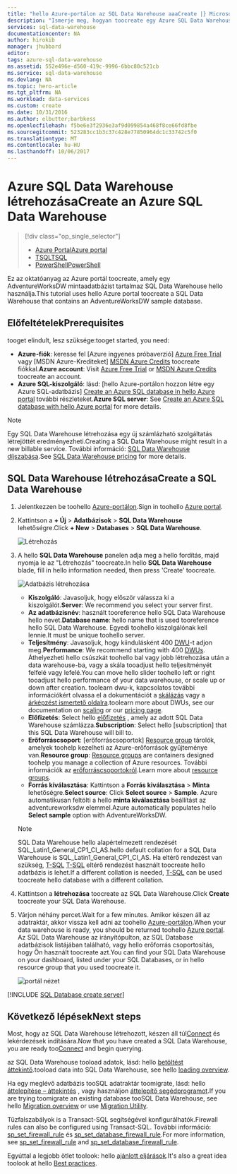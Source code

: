 ```yaml
---
title: "hello Azure-portálon az SQL Data Warehouse aaaCreate |} Microsoft Docs"
description: "Ismerje meg, hogyan toocreate egy Azure SQL Data Warehouse a hello Azure-portálon"
services: sql-data-warehouse
documentationcenter: NA
author: hirokib
manager: jhubbard
editor: 
tags: azure-sql-data-warehouse
ms.assetid: 552e496e-d560-419c-9996-6bbc80c521cb
ms.service: sql-data-warehouse
ms.devlang: NA
ms.topic: hero-article
ms.tgt_pltfrm: NA
ms.workload: data-services
ms.custom: create
ms.date: 10/31/2016
ms.author: elbutter;barbkess
ms.openlocfilehash: f5be6e3f2936e3af9d099854a468f8ce66fd8fbe
ms.sourcegitcommit: 523283cc1b3c37c428e77850964dc1c33742c5f0
ms.translationtype: MT
ms.contentlocale: hu-HU
ms.lasthandoff: 10/06/2017
---
```

# <a name="create-an-azure-sql-data-warehouse"></a><span data-ttu-id="2cd9f-103">Azure SQL Data Warehouse létrehozása</span><span class="sxs-lookup"><span data-stu-id="2cd9f-103">Create an Azure SQL Data Warehouse</span></span>
> [!div class="op_single_selector"]
> * [<span data-ttu-id="2cd9f-104">Azure Portal</span><span class="sxs-lookup"><span data-stu-id="2cd9f-104">Azure portal</span></span>](sql-data-warehouse-get-started-provision.md)
> * [<span data-ttu-id="2cd9f-105">TSQL</span><span class="sxs-lookup"><span data-stu-id="2cd9f-105">TSQL</span></span>](sql-data-warehouse-get-started-create-database-tsql.md)
> * [<span data-ttu-id="2cd9f-106">PowerShell</span><span class="sxs-lookup"><span data-stu-id="2cd9f-106">PowerShell</span></span>](sql-data-warehouse-get-started-provision-powershell.md)
>
>

<span data-ttu-id="2cd9f-107">Ez az oktatóanyag az Azure portál toocreate, amely egy AdventureWorksDW mintaadatbázist tartalmaz SQL Data Warehouse hello használja.</span><span class="sxs-lookup"><span data-stu-id="2cd9f-107">This tutorial uses hello Azure portal toocreate a SQL Data Warehouse that contains an AdventureWorksDW sample database.</span></span>

## <a name="prerequisites"></a><span data-ttu-id="2cd9f-108">Előfeltételek</span><span class="sxs-lookup"><span data-stu-id="2cd9f-108">Prerequisites</span></span>
<span data-ttu-id="2cd9f-109">tooget elindult, lesz szüksége:</span><span class="sxs-lookup"><span data-stu-id="2cd9f-109">tooget started, you need:</span></span>

* <span data-ttu-id="2cd9f-110">**Azure-fiók**: keresse fel [Azure ingyenes próbaverzió] [ Azure Free Trial] vagy [MSDN Azure-Krediteket] [ MSDN Azure Credits] toocreate fiókkal.</span><span class="sxs-lookup"><span data-stu-id="2cd9f-110">**Azure account**: Visit [Azure Free Trial][Azure Free Trial] or [MSDN Azure Credits][MSDN Azure Credits] toocreate an account.</span></span>
* <span data-ttu-id="2cd9f-111">**Azure SQL-kiszolgáló**: lásd: [hello Azure-portálon hozzon létre egy Azure SQL-adatbázis] [ Create an Azure SQL database in hello Azure portal] további részleteket.</span><span class="sxs-lookup"><span data-stu-id="2cd9f-111">**Azure SQL server**:  See [Create an Azure SQL database with hello Azure portal][Create an Azure SQL database in hello Azure portal] for more details.</span></span>

> [!NOTE]
> <span data-ttu-id="2cd9f-112">Egy SQL Data Warehouse létrehozása egy új számlázható szolgáltatás létrejöttét eredményezheti.</span><span class="sxs-lookup"><span data-stu-id="2cd9f-112">Creating a SQL Data Warehouse might result in a new billable service.</span></span>  <span data-ttu-id="2cd9f-113">További információ: [SQL Data Warehouse díjszabása][SQL Data Warehouse pricing].</span><span class="sxs-lookup"><span data-stu-id="2cd9f-113">See [SQL Data Warehouse pricing][SQL Data Warehouse pricing] for more details.</span></span>
>
>

## <a name="create-a-sql-data-warehouse"></a><span data-ttu-id="2cd9f-114">SQL Data Warehouse létrehozása</span><span class="sxs-lookup"><span data-stu-id="2cd9f-114">Create a SQL Data Warehouse</span></span>
1. <span data-ttu-id="2cd9f-115">Jelentkezzen be toohello [Azure-portálon](https://portal.azure.com).</span><span class="sxs-lookup"><span data-stu-id="2cd9f-115">Sign in toohello [Azure portal](https://portal.azure.com).</span></span>
2. <span data-ttu-id="2cd9f-116">Kattintson a **+ Új** > **Adatbázisok** > **SQL Data Warehouse** lehetőségre.</span><span class="sxs-lookup"><span data-stu-id="2cd9f-116">Click **+ New** > **Databases** > **SQL Data Warehouse**.</span></span>

    ![Létrehozás](./media/sql-data-warehouse-get-started-provision/create-sample.gif)
3. <span data-ttu-id="2cd9f-118">A hello **SQL Data Warehouse** panelen adja meg a hello fordítás, majd nyomja le az "Létrehozás" toocreate.</span><span class="sxs-lookup"><span data-stu-id="2cd9f-118">In hello **SQL Data Warehouse** blade, fill in hello information needed, then press 'Create' toocreate.</span></span>

    ![Adatbázis létrehozása](./media/sql-data-warehouse-get-started-provision/create-database.png)

   * <span data-ttu-id="2cd9f-120">**Kiszolgáló**: Javasoljuk, hogy először válassza ki a kiszolgálót.</span><span class="sxs-lookup"><span data-stu-id="2cd9f-120">**Server**: We recommend you select your server first.</span></span>  
   * <span data-ttu-id="2cd9f-121">**Az adatbázisnév**: használt tooreference hello SQL Data Warehouse hello nevet.</span><span class="sxs-lookup"><span data-stu-id="2cd9f-121">**Database name**: hello name that is used tooreference hello SQL Data Warehouse.</span></span>  <span data-ttu-id="2cd9f-122">Egyedi toohello kiszolgálónak kell lennie.</span><span class="sxs-lookup"><span data-stu-id="2cd9f-122">It must be unique toohello server.</span></span>
   * <span data-ttu-id="2cd9f-123">**Teljesítmény**: Javasoljuk, hogy kiindulásként 400 [DWU][DWU]-t adjon meg.</span><span class="sxs-lookup"><span data-stu-id="2cd9f-123">**Performance**: We recommend starting with 400 [DWUs][DWU].</span></span> <span data-ttu-id="2cd9f-124">Áthelyezheti hello csúszkát toohello bal vagy jobb létrehozása után a data warehouse-ba, vagy a skála tooadjust hello teljesítményét felfelé vagy lefelé.</span><span class="sxs-lookup"><span data-stu-id="2cd9f-124">You can move hello slider toohello left or right tooadjust hello performance of your data warehouse, or scale up or down after creation.</span></span>  <span data-ttu-id="2cd9f-125">toolearn dwu-k, kapcsolatos további információkért olvassa el a dokumentációt a [skálázás](sql-data-warehouse-manage-compute-overview.md) vagy a [árképzést ismertető oldalra][SQL Data Warehouse pricing].</span><span class="sxs-lookup"><span data-stu-id="2cd9f-125">toolearn more about DWUs, see our documentation on [scaling](sql-data-warehouse-manage-compute-overview.md) or our [pricing page][SQL Data Warehouse pricing].</span></span>
   * <span data-ttu-id="2cd9f-126">**Előfizetés**: Select hello [előfizetés] , amely az adott SQL Data Warehouse számlázza.</span><span class="sxs-lookup"><span data-stu-id="2cd9f-126">**Subscription**: Select hello [subscription] that this SQL Data Warehouse will bill to.</span></span>
   * <span data-ttu-id="2cd9f-127">**Erőforráscsoport**: [erőforráscsoportok] [ Resource group] tárolók, amelyek toohelp kezelheti az Azure-erőforrások gyűjteménye van.</span><span class="sxs-lookup"><span data-stu-id="2cd9f-127">**Resource group**: [Resource groups][Resource group] are containers designed toohelp you manage a collection of Azure resources.</span></span> <span data-ttu-id="2cd9f-128">További információk az [erőforráscsoportokról](../azure-resource-manager/resource-group-overview.md).</span><span class="sxs-lookup"><span data-stu-id="2cd9f-128">Learn more about [resource groups](../azure-resource-manager/resource-group-overview.md).</span></span>
   * <span data-ttu-id="2cd9f-129">**Forrás kiválasztása**: Kattintson a **Forrás kiválasztása** > **Minta** lehetőségre.</span><span class="sxs-lookup"><span data-stu-id="2cd9f-129">**Select source**: Click **Select source** > **Sample**.</span></span> <span data-ttu-id="2cd9f-130">Azure automatikusan feltölti a hello **minta kiválasztása** beállítást az adventureworksdw elemmel.</span><span class="sxs-lookup"><span data-stu-id="2cd9f-130">Azure automatically populates hello **Select sample** option with AdventureWorksDW.</span></span>

   > [!NOTE]
   > <span data-ttu-id="2cd9f-131">SQL Data Warehouse hello alapértelmezett rendezését SQL_Latin1_General_CP1_CI_AS.</span><span class="sxs-lookup"><span data-stu-id="2cd9f-131">hello default collation for a SQL Data Warehouse is SQL_Latin1_General_CP1_CI_AS.</span></span> <span data-ttu-id="2cd9f-132">Ha eltérő rendezést van szükség, [T-SQL] [ T-SQL] eltérő rendezést használt toocreate hello adatbázis is lehet.</span><span class="sxs-lookup"><span data-stu-id="2cd9f-132">If a different collation is needed, [T-SQL][T-SQL] can be used toocreate hello database with a different collation.</span></span>
   >
   >

1. <span data-ttu-id="2cd9f-133">Kattintson a **létrehozása** toocreate az SQL Data Warehouse.</span><span class="sxs-lookup"><span data-stu-id="2cd9f-133">Click **Create** toocreate your SQL Data Warehouse.</span></span>
2. <span data-ttu-id="2cd9f-134">Várjon néhány percet.</span><span class="sxs-lookup"><span data-stu-id="2cd9f-134">Wait for a few minutes.</span></span> <span data-ttu-id="2cd9f-135">Amikor készen áll az adatraktár, akkor vissza kell adni az toohello [Azure-portálon](https://portal.azure.com).</span><span class="sxs-lookup"><span data-stu-id="2cd9f-135">When your data warehouse is ready, you should be returned toohello [Azure portal](https://portal.azure.com).</span></span> <span data-ttu-id="2cd9f-136">Az SQL Data Warehouse az irányítópulton, az SQL Database adatbázisok listájában található, vagy hello erőforrás csoportosítás, hogy Ön használt toocreate azt.</span><span class="sxs-lookup"><span data-stu-id="2cd9f-136">You can find your SQL Data Warehouse on your dashboard, listed under your SQL Databases, or in hello resource group that you used toocreate it.</span></span>

    ![portál nézet](./media/sql-data-warehouse-get-started-provision/database-portal-view.png)

[!INCLUDE [SQL Database create server](../../includes/sql-database-create-new-server-firewall-portal.md)]

## <a name="next-steps"></a><span data-ttu-id="2cd9f-138">Következő lépések</span><span class="sxs-lookup"><span data-stu-id="2cd9f-138">Next steps</span></span>
<span data-ttu-id="2cd9f-139">Most, hogy az SQL Data Warehouse létrehozott, készen áll túl[Connect](sql-data-warehouse-connect-overview.md) és lekérdezések indítására.</span><span class="sxs-lookup"><span data-stu-id="2cd9f-139">Now that you have created a SQL Data Warehouse, you are ready too[Connect](sql-data-warehouse-connect-overview.md) and begin querying.</span></span>

<span data-ttu-id="2cd9f-140">az SQL Data Warehouse tooload adatok, lásd: hello [betöltést áttekintő](sql-data-warehouse-overview-load.md).</span><span class="sxs-lookup"><span data-stu-id="2cd9f-140">tooload data into SQL Data Warehouse, see hello [loading overview](sql-data-warehouse-overview-load.md).</span></span>

<span data-ttu-id="2cd9f-141">Ha egy meglévő adatbázis tooSQL adatraktár toomigrate, lásd: hello [áttelepítése – áttekintés](sql-data-warehouse-overview-migrate.md) , vagy használjon [áttelepítő segédprogramot](sql-data-warehouse-migrate-migration-utility.md).</span><span class="sxs-lookup"><span data-stu-id="2cd9f-141">If you are trying toomigrate an existing database tooSQL Data Warehouse, see hello [Migration overview](sql-data-warehouse-overview-migrate.md) or use [Migration Utility](sql-data-warehouse-migrate-migration-utility.md).</span></span>

<span data-ttu-id="2cd9f-142">Tűzfalszabályok is a Transact-SQL segítségével konfigurálhatók.</span><span class="sxs-lookup"><span data-stu-id="2cd9f-142">Firewall rules can also be configured using Transact-SQL.</span></span> <span data-ttu-id="2cd9f-143">További információ: [sp_set_firewall_rule][sp_set_firewall_rule] és [sp_set_database_firewall_rule][sp_set_database_firewall_rule].</span><span class="sxs-lookup"><span data-stu-id="2cd9f-143">For more information, see [sp_set_firewall_rule][sp_set_firewall_rule] and [sp_set_database_firewall_rule][sp_set_database_firewall_rule].</span></span>

<span data-ttu-id="2cd9f-144">Egyúttal a legjobb ötlet toolook: hello [ajánlott eljárások][Best practices].</span><span class="sxs-lookup"><span data-stu-id="2cd9f-144">It's also a great idea toolook at hello [Best practices][Best practices].</span></span>

<!--Article references-->
[Create an Azure SQL database in hello Azure portal]: ../sql-database/sql-database-get-started.md
[Create an Azure SQL database with PowerShell]: ../sql-database/sql-database-create-and-configure-database-powershell
[resource groups]: ../azure-resource-manager/resource-group-template-deploy-portal.md
[Best practices]: sql-data-warehouse-best-practices.md
[DWU]: sql-data-warehouse-overview-what-is.md
[előfizetés]: ../azure-glossary-cloud-terminology.md#subscription
[resource group]: ../azure-glossary-cloud-terminology.md#resource-group
[T-SQL]: ./sql-data-warehouse-get-started-create-database-tsql.md

<!--MSDN references-->
[sp_set_firewall_rule]: https://msdn.microsoft.com/library/dn270017.aspx
[sp_set_database_firewall_rule]: https://msdn.microsoft.com/library/dn270010.aspx

<!--Other Web references-->
[SQL Data Warehouse pricing]: https://azure.microsoft.com/pricing/details/sql-data-warehouse/
[Azure Free Trial]: https://azure.microsoft.com/pricing/free-trial/?WT.mc_id=A261C142F
[MSDN Azure Credits]: https://azure.microsoft.com/pricing/member-offers/msdn-benefits-details/?WT.mc_id=A261C142F
